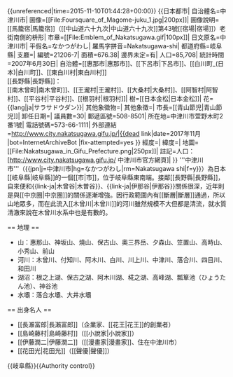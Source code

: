 {{unreferenced|time=2015-11-10T01:44:28+00:00}}
{{日本都市|
自治體名=中津川市|
圖像=[[File:Foursquare_of_Magome-juku_1.jpg|200px]]|
圖像說明=[[馬籠宿|馬籠宿]]（[[中山道六十九次|中山道六十九次]]第43號[[宿場|宿場]]）老街南側的枡形|
市章=[[File:Emblem_of_Nakatsugawa.gif|100px]]|
日文原名=中津川市|
平假名=なかつがわし|
羅馬字拼音=Nakatsugawa-shi|
都道府縣=岐阜縣|
支廳=|
編號=21206-7|
面積=676.38|
邊界未定=有|
人口=85,708|
統計時間=2007年6月30日|
自治體=[[惠那市|惠那市]]、[[下呂市|下呂市]]、[[白川町_(日本)|白川町]]、[[東白川村|東白川村]]<br />[[長野縣|長野縣]]：<br />[[南木曾町|南木曾町]]、[[王瀧村|王瀧村]]、[[大桑村|大桑村]]、[[阿智村|阿智村]]、[[平谷村|平谷村]]、[[根羽村|根羽村]]|
樹=[[日本金松|日本金松]]|
花={{lang|ja|サラサドウダン}}|
其他象徵物=|
其他象徵=|
市長=[[青山節児|青山節児]]|
卸任日期=|
議員數=30|
郵遞區號=508-8501|
所在地=中津川市萱野木町2番1號|
電話號碼=573-66-1111|
外部連結=http://www.city.nakatsugawa.gifu.jp/|{{dead link|date=2017年11月 |bot=InternetArchiveBot |fix-attempted=yes }}
經度=|
緯度=|
地圖=[[File:Nakatsugawa_in_Gifu_Prefecture.png|250px]]|
註記=人口：[http://www.city.nakatsugawa.gifu.jp/ 中津川市官方網頁]|
}}
'''中津川市'''（{{jpn|j=中津川市|hg=なかつがわし|rm=Nakatsugawa shi|f=y}}）為日本[[岐阜縣|岐阜縣]]的一個[[市|市]]，位于岐阜縣東南端。接鄰[[長野縣|長野縣]]，自來便和{{link-ja|木曾谷|木曽谷}}、{{link-ja|伊那谷|伊那谷}}關係很深，近年則是與[[中京圈|中京圈]]的關係逐漸增強。因行政範圍內有[[斷層|斷層]]通過，所以山地眾多，而在此流入[[木曾川|木曾川]]的河川雖然規模不大但都是清流，就水質清澈來說在木曾川水系中也是有數的。

== 地理 ==
* 山：惠那山、神坂山、燒山、保古山、奧三界岳、夕森山、笠置山、高時山、小秀山、前山
* 河川：木曾川、付知川、阿木川、白川、川上川、中津川、落合川、四目川、和田川
* 湖沼：根之上湖、保古之湖、阿木川湖、椛之湖、高峰湖、瓢箪池（ひょうたん池）、神谷池
* 水壩：落合水壩、大井水壩

== 出身名人 ==
* [[長瀨富郎|長瀨富郎]]（企業家、[[花王|花王]]的創業者）
* [[島崎藤村|島崎藤村]]（[[小說家|小說家]]）
* [[伊藤潤二|伊藤潤二]]（[[漫畫家|漫畫家]]、住在中津川市）
* [[花田光|花田光]]（[[聲優|聲優]]）

{{岐阜縣}}{{Authority control}}